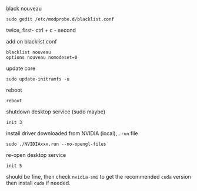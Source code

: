 black nouveau

```shell
sudo gedit /etc/modprobe.d/blacklist.conf
```

twice, first- ctrl + c -  second

add on blacklist.conf

```shell
blacklist nouveau
options nouveau nomodeset=0
```

update core

```shell
sudo update-initramfs -u
```

reboot

```
reboot
```

shutdown desktop service (sudo maybe)

```shell
init 3
```

install driver downloaded from NVIDIA (local), `.run` file

```shell
sudo ./NVIDIAxxx.run --no-opengl-files
```

re-open desktop service

```shell
init 5
```



should be fine, then check `nvidia-smi` to get the recommended `cuda` version then install `cuda` if needed.

